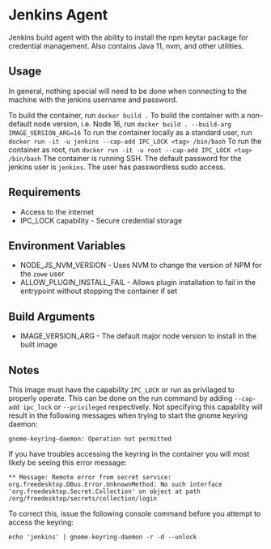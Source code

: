 # Jenkins Agent

Jenkins build agent with the ability to install the npm keytar package for credential management. Also contains Java 11, nvm, and other utilities.

## Usage

In general, nothing special will need to be done when connecting to the machine with the jenkins username and password.

To build the container, run `docker build .`
To build the container with a non-default node version, i.e. Node 16, run `docker build . --build-arg IMAGE_VERSION_ARG=16`
To run the container locally as a standard user, run `docker run -it -u jenkins --cap-add IPC_LOCK <tag> /bin/bash`
To run the container as root, run `docker run -it -u root --cap-add IPC_LOCK <tag> /bin/bash`
The container is running SSH. The default password for the jenkins user is `jenkins`. The user has passwordless sudo access.

## Requirements

- Access to the internet
- IPC_LOCK capability - Secure credential storage

## Environment Variables

- NODE_JS_NVM_VERSION - Uses NVM to change the version of NPM for the `zowe` user
- ALLOW_PLUGIN_INSTALL_FAIL - Allows plugin installation to fail in the entrypoint without stopping the container if set

## Build Arguments

- IMAGE_VERSION_ARG - The default major node version to install in the built image

## Notes

This image must have the capability `IPC_LOCK` or run as privilaged to properly operate. This can be done on the run command by adding `--cap-add ipc_lock` or `--privileged` respectively. Not specifying this capability will result in the following messages when trying to start the gnome keyring daemon: 

```
gnome-keyring-daemon: Operation not permitted
```


If you have troubles accessing the keyring in the container you will most likely be seeing this error message: 

```
** Message: Remote error from secret service: org.freedesktop.DBus.Error.UnknownMethod: No such interface 'org.freedesktop.Secret.Collection' on object at path /org/freedesktop/secrets/collection/login
```

To correct this, issue the following console command before you attempt to access the keyring:

```
echo 'jenkins' | gnome-keyring-daemon -r -d --unlock
```